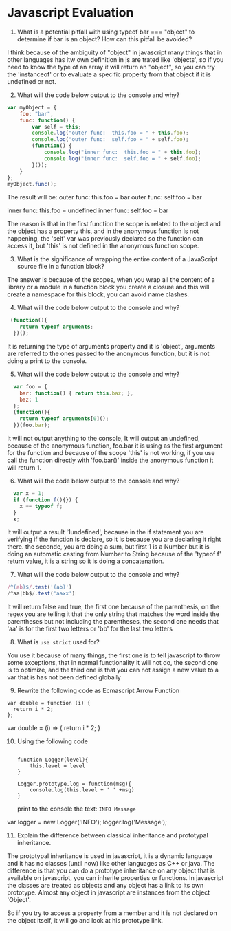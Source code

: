 # Javascript Evaluation

1. What is a potential pitfall with using typeof bar === "object" to determine if bar is an object? How can this pitfall be avoided?

I think because of the ambiguity of "object" in javascript many things that in other languages has itw own definition in js are trated like 'objects',
so if you need to know the type of an array it will return an "object", so you can try the 'instanceof' or to evaluate a specific property from that object
if it is undefined or not.

2. What will the code below output to the console and why?
   
```javascript
var myObject = {
    foo: "bar",
    func: function() {
        var self = this;
        console.log("outer func:  this.foo = " + this.foo);
        console.log("outer func:  self.foo = " + self.foo);
        (function() {
            console.log("inner func:  this.foo = " + this.foo);
            console.log("inner func:  self.foo = " + self.foo);
        }());
    }
};
myObject.func();
```
The result will be:
outer func:  this.foo = bar
outer func:  self.foo = bar

inner func:  this.foo = undefined
inner func:  self.foo = bar

The reason is that in the first function the scope is related to the object and the object has a property this,
and in the anonymous function is not happening, the 'self' var was previously declared so the function can access it,
but 'this' is not defined in the anonymous function scope.


3. What is the significance of wrapping the entire content of a JavaScript source file in a function block?

The answer is because of the scopes, when you wrap all the content of a library or a module in a function block you create a 
closure and this will create a namespace for this block, you can avoid name clashes.


4. What will the code below output to the console and why?
```javascript
 (function(){
    return typeof arguments;
  })();
```

It is returning the type of arguments property and it is 'object', 
arguments are referred to the ones passed to the anonymous function,
but it is not doing a print to the console.


5. What will the code below output to the console and why?
```javascript
  var foo = {
    bar: function() { return this.baz; },
    baz: 1
  };
  (function(){
    return typeof arguments[0]();
  })(foo.bar);
```

It will not output anything to the console,
It will output an undefined,
because of the anonymous function, foo.bar it is using as the first argument for the function
and because of the scope 'this' is not working, if you use call the function directly with 'foo.bar()' inside
the anonymous function it will return 1.


6. What will the code below output to the console and why?
```javascript
  var x = 1;
  if (function f(){}) {
    x += typeof f;
  }
  x;
```

It will output a result '1undefined',
because in the if statement you are verifying if the function is declare, so it is because you are declaring it right there.
the seconde, you are doing a sum, but first 1 is a Number but it is doing an automatic casting from Number to String
because of the 'typeof f' return value, it is a string so it is doing a concatenation.


7. What will the code below output to the console and why?
```javascript
/^(ab)$/.test('(ab)')
/^aa|bb$/.test('aaxx')
```

It will return false and true,
the first one because of the parenthesis, on the regex you are telling it that the only string that matches the word inside the parentheses but 
not including the parentheses,
the second one needs that 'aa' is for the first two letters or 'bb' for the last two letters


8. What is `use strict` used for?

You use it because of many things,
the first one is to tell javascript to throw some exceptions, that in normal functionality it will not do,
the second one is to optimize,
and the third one is that you can not assign a new value to a var that is has not been defined globally


9. Rewrite the following code as Ecmascript Arrow Function
```
var double = function (i) {
  return i * 2;
};
```
var double = (i) => {
    return i * 2;
}


10. Using the following code
    ```
    
    function Logger(level){
        this.level = level
    }
    
    Logger.prototype.log = function(msg){
        console.log(this.level + ' ' +msg)
    }
    ```
    
    print to the console the text: `INFO Message`
    
var logger = new Logger('INFO');
logger.log('Message');


11. Explain the difference between classical inheritance and prototypal inheritance.

The prototypal inheritance is used in javascript, it is a dynamic language and it has no classes (until now) like other languages as C++ or java.
The difference is that you can do a prototype inheritance on any object that is available on javascript, you can inherite properties or functions.
In javascript the classes are treated as objects and any object has a link to its own prototype. Almost any object in javascript are instances from the 
object 'Object'.

So if you try to access a property from a member and it is not declared on the object itself, it will go and look at his prototype link.



